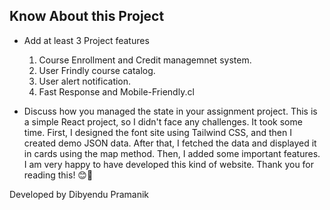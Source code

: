 ## Know About this Project
- Add at least 3 Project features
   1. Course Enrollment and Credit managemnet system.
   2. User Frindly course catalog.
   3. User alert notification.
   4. Fast Response and Mobile-Friendly.cl


- Discuss how you managed the state in your assignment project.
  This is a simple React project, so I didn't face any challenges. It took some time. First, I designed the font site using Tailwind CSS, and then I created demo JSON data. After that, I fetched the data and displayed it in cards using the map method. Then, I added some important features. I am very happy to have developed this kind of website. Thank you for reading this! 😊🙏  

Developed by Dibyendu Pramanik